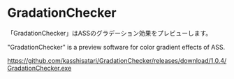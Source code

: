 # GradationChecker
「GradationChecker」はASSのグラデーション効果をプレビューします。

"GradationChecker" is a preview software for color gradient effects of ASS.

https://github.com/kasshisatari/GradationChecker/releases/download/1.0.4/GradationChecker.exe
